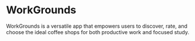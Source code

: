 # WorkGrounds
WorkGrounds is a versatile app that empowers users to discover, rate, and choose the ideal coffee shops for both productive work and focused study.
